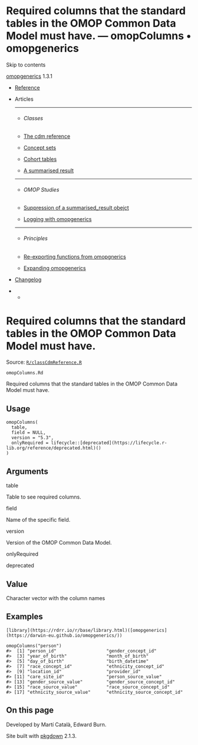 # Required columns that the standard tables in the OMOP Common Data Model must have. — omopColumns • omopgenerics

Skip to contents

[omopgenerics](../index.html) 1.3.1

  * [Reference](../reference/index.html)
  * Articles
    * * * *

    * ###### Classes

    * [The cdm reference](../articles/cdm_reference.html)
    * [Concept sets](../articles/codelists.html)
    * [Cohort tables](../articles/cohorts.html)
    * [A summarised result](../articles/summarised_result.html)
    * * * *

    * ###### OMOP Studies

    * [Suppression of a summarised_result obejct](../articles/suppression.html)
    * [Logging with omopgenerics](../articles/logging.html)
    * * * *

    * ###### Principles

    * [Re-exporting functions from omopgnerics](../articles/reexport.html)
    * [Expanding omopgenerics](../articles/expanding_omopgenerics.html)
  * [Changelog](../news/index.html)


  *   * [](https://github.com/darwin-eu/omopgenerics/)



# Required columns that the standard tables in the OMOP Common Data Model must have.

Source: [`R/classCdmReference.R`](https://github.com/darwin-eu/omopgenerics/blob/v1.3.1/R/classCdmReference.R)

`omopColumns.Rd`

Required columns that the standard tables in the OMOP Common Data Model must have.

## Usage
    
    
    omopColumns(
      table,
      field = NULL,
      version = "5.3",
      onlyRequired = lifecycle::[deprecated](https://lifecycle.r-lib.org/reference/deprecated.html)()
    )

## Arguments

table
    

Table to see required columns.

field
    

Name of the specific field.

version
    

Version of the OMOP Common Data Model.

onlyRequired
    

deprecated

## Value

Character vector with the column names

## Examples
    
    
    [library](https://rdrr.io/r/base/library.html)([omopgenerics](https://darwin-eu.github.io/omopgenerics/))
    
    omopColumns("person")
    #>  [1] "person_id"                   "gender_concept_id"          
    #>  [3] "year_of_birth"               "month_of_birth"             
    #>  [5] "day_of_birth"                "birth_datetime"             
    #>  [7] "race_concept_id"             "ethnicity_concept_id"       
    #>  [9] "location_id"                 "provider_id"                
    #> [11] "care_site_id"                "person_source_value"        
    #> [13] "gender_source_value"         "gender_source_concept_id"   
    #> [15] "race_source_value"           "race_source_concept_id"     
    #> [17] "ethnicity_source_value"      "ethnicity_source_concept_id"
    
    

## On this page

Developed by Martí Català, Edward Burn.

Site built with [pkgdown](https://pkgdown.r-lib.org/) 2.1.3.
